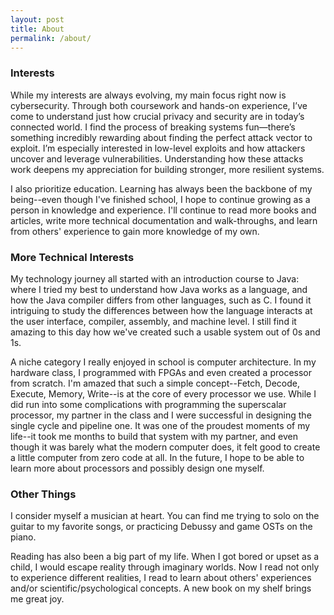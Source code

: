 ```yaml
---
layout: post
title: About
permalink: /about/
---
```


### Interests

While my interests are always evolving, my main focus right now is cybersecurity. Through both coursework and hands-on experience, I’ve come to understand just how crucial privacy and security are in today’s connected world. I find the process of breaking systems fun—there’s something incredibly rewarding about finding the perfect attack vector to exploit. I’m especially interested in low-level exploits and how attackers uncover and leverage vulnerabilities. Understanding how these attacks work deepens my appreciation for building stronger, more resilient systems.

I also prioritize education. Learning has always been the backbone of my being--even though I've finished school, I hope to continue growing as a person in knowledge and experience. I'll continue to read more books and articles, write more technical documentation and walk-throughs, and learn from others' experience to gain more knowledge of my own.

### More Technical Interests
My technology journey all started with an introduction course to Java: where I tried my best to understand how Java works as a language, and how the Java compiler differs from other languages, such as C. I found it intriguing to study the differences between how the language interacts at the user interface, compiler, assembly, and machine level. I still find it amazing to this day how we've created such a usable system out of 0s and 1s. 

A niche category I really enjoyed in school is computer architecture. In my hardware class, I programmed with FPGAs and even created a processor from scratch. I'm amazed that such a simple concept--Fetch, Decode, Execute, Memory, Write--is at the core of every processor we use. While I did run into some complications with programming the superscalar processor, my partner in the class and I were successful in designing the single cycle and pipeline one. It was one of the proudest moments of my life--it took me months to build that system with my partner, and even though it was barely what the modern computer does, it felt good to create a little computer from zero code at all. In the future, I hope to be able to learn more about processors and possibly design one myself.

### Other Things
I consider myself a musician at heart. You can find me trying to solo on the guitar to my favorite songs, or practicing Debussy and game OSTs on the piano.

Reading has also been a big part of my life. When I got bored or upset as a child, I would escape reality through imaginary worlds. Now I read not only to experience different realities, I read to learn about others' experiences and/or scientific/psychological concepts. A new book on my shelf brings me great joy.